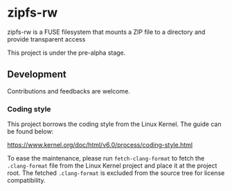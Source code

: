 # zipfs-rw

zipfs-rw is a FUSE filesystem that mounts a ZIP file to a directory and provide transparent access

This project is under the pre-alpha stage.

## Development

Contributions and feedbacks are welcome.

### Coding style

This project borrows the coding style from the Linux Kernel. The guide can be found below:

https://www.kernel.org/doc/html/v6.0/process/coding-style.html

To ease the maintenance, please run `fetch-clang-format` to fetch the `.clang-format` file from the Linux Kernel project and place it at the project root.
The fetched `.clang-format` is excluded from the source tree for license compatibility.
